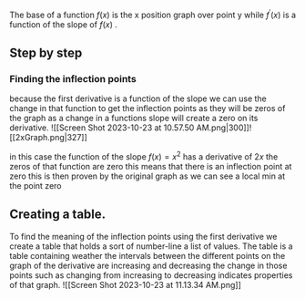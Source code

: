 The base of a function $f(x)$ is the x position graph over point y while $f^\prime(x)$ is a function of the slope of $f(x)$ . 


## Step by step

### Finding the inflection points 
because the first derivative is a function of the slope we can use the change in that function to get the inflection points as they will be zeros of the graph as a change in a functions slope will create a zero on its derivative.
![[Screen Shot 2023-10-23 at 10.57.50 AM.png|300]]![[2xGraph.png|327]]

in this case the function of the slope $f(x)=x^2$ has a derivative of $2x$ the zeros of that function are zero this means that there is an inflection point at zero this is then proven by the original graph as we can see a local min at the point zero



## Creating a table.
To find the meaning of the inflection points using the first derivative we create a table that holds a sort of number-line a list of values. The table is a table containing weather the intervals between the different points on the graph of the derivative are increasing and decreasing the change in those points such as changing from increasing to decreasing indicates properties of that graph.
![[Screen Shot 2023-10-23 at 11.13.34 AM.png]]
